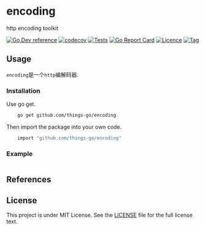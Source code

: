 # encoding

http encoding toolkit  

[![Go.Dev reference](https://img.shields.io/badge/go.dev-reference-blue?logo=go&logoColor=white)](https://pkg.go.dev/github.com/things-go/encoding?tab=doc)
[![codecov](https://codecov.io/gh/things-go/encoding/branch/main/graph/badge.svg)](https://codecov.io/gh/things-go/encoding)
[![Tests](https://github.com/things-go/encoding/actions/workflows/ci.yml/badge.svg)](https://github.com/things-go/encoding/actions/workflows/ci.yml)
[![Go Report Card](https://goreportcard.com/badge/github.com/things-go/encoding)](https://goreportcard.com/report/github.com/things-go/encoding)
[![Licence](https://img.shields.io/github/license/things-go/encoding)](https://raw.githubusercontent.com/things-go/encoding/main/LICENSE)
[![Tag](https://img.shields.io/github/v/tag/things-go/encoding)](https://github.com/things-go/encoding/tags)

## Usage

`encoding`是一个`http`编解码器.

### Installation

Use go get.

```bash
    go get github.com/things-go/encoding
```

Then import the package into your own code.

```bash
    import "github.com/things-go/encoding"
```

### Example

[embedmd]:# (_examples/main.go go)
```go

```

## References

## License

This project is under MIT License. See the [LICENSE](LICENSE) file for the full license text.
